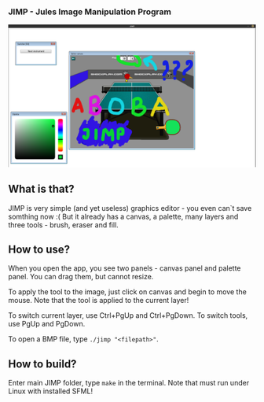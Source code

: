 ### JIMP - Jules Image Manipulation Program

<img src="docs/images/JIMP alpha 1-2-3.png">

## What is that?
JIMP is very simple (and yet useless) graphics editor - you even can`t save somthing now :( 
But it already has a canvas, a palette, many layers and three tools - brush, eraser and fill.

## How to use?
When you open the app, you see two panels - canvas panel and palette panel. You can drag them, but cannot resize.

To apply the tool to the image, just click on canvas and begin to move the mouse. Note that the tool is applied to the current layer!

To switch current layer, use Ctrl+PgUp and Ctrl+PgDown. To switch tools, use PgUp and PgDown.

To open a BMP file, type ```./jimp "<filepath>"```.

## How to build?
Enter main JIMP folder, type ```make``` in the terminal. Note that must run under Linux with installed SFML!
